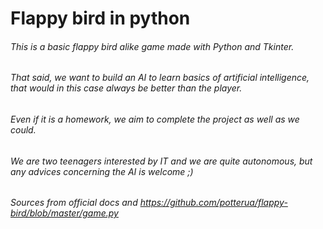 # **Flappy bird in python**

###### This is a basic flappy bird alike game made with Python and Tkinter.
###### That said, we want to build an AI to learn basics of artificial intelligence, that would in this case always be better than the player.

###### Even if it is a homework, we aim to complete the project as well as we could.
###### We are two teenagers interested by IT and we are quite autonomous, but any advices concerning the AI is welcome ;)

###### Sources from official docs and https://github.com/potterua/flappy-bird/blob/master/game.py
